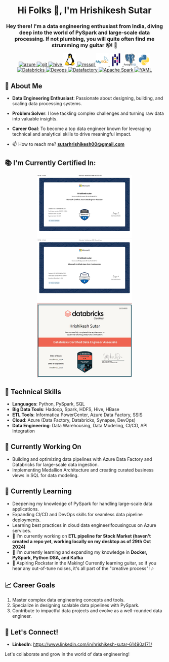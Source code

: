 <h1 align="center">Hi Folks 👋, I'm Hrishikesh Sutar</h1>
<h3 align="center">Hey there! I'm a data engineering enthusiast from India, diving deep into the world of PySpark and large-scale data processing. If not plumbing, you will quite often find me strumming my guitar 😜! 🚀</h3>

<p align="center">
<a href="https://azure.microsoft.com/en-in/" target="_blank" rel="noreferrer"> <img src="https://www.vectorlogo.zone/logos/microsoft_azure/microsoft_azure-icon.svg" alt="azure" width="40" height="40"/> </a> 
<a href="https://git-scm.com/" target="_blank" rel="noreferrer"> <img src="https://www.vectorlogo.zone/logos/git-scm/git-scm-icon.svg" alt="git" width="40" height="40"/> </a> 
<a href="https://hive.apache.org/" target="_blank" rel="noreferrer"> <img src="https://www.vectorlogo.zone/logos/apache_hive/apache_hive-icon.svg" alt="hive" width="40" height="40"/> </a> 
<a href="https://www.linux.org/" target="_blank" rel="noreferrer"> <img src="https://raw.githubusercontent.com/devicons/devicon/master/icons/linux/linux-original.svg" alt="linux" width="40" height="40"/> </a> 
<a href="https://www.microsoft.com/en-us/sql-server" target="_blank" rel="noreferrer"> <img src="https://www.svgrepo.com/show/303229/microsoft-sql-server-logo.svg" alt="mssql" width="40" height="40"/> </a> 
<a href="https://www.mysql.com/" target="_blank" rel="noreferrer"> <img src="https://raw.githubusercontent.com/devicons/devicon/master/icons/mysql/mysql-original-wordmark.svg" alt="mysql" width="40" height="40"/> </a> 
<a href="https://pandas.pydata.org/" target="_blank" rel="noreferrer"> <img src="https://raw.githubusercontent.com/devicons/devicon/2ae2a900d2f041da66e950e4d48052658d850630/icons/pandas/pandas-original.svg" alt="pandas" width="40" height="40"/> </a> 
<a href="https://www.postgresql.org" target="_blank" rel="noreferrer"> <img src="https://raw.githubusercontent.com/devicons/devicon/master/icons/postgresql/postgresql-original-wordmark.svg" alt="postgresql" width="40" height="40"/> </a> 
<a href="https://www.python.org" target="_blank" rel="noreferrer"><img src="https://raw.githubusercontent.com/devicons/devicon/master/icons/python/python-original.svg" alt="python" width="40" height="40"/> </a>
<a href="https://www.databricks.com/" target="_blank" rel="noreferrer"> <img src="https://www.vectorlogo.zone/logos/databricks/databricks-icon.svg" alt="Databricks" width="40" height="40"/> </a>
<a href="https://azure.microsoft.com/en-us/products/devops" target="_blank" rel="noreferrer"> <img src="https://github.com/benc-uk/icon-collection/blob/master/azure-docs/devops.svg" alt="Devops" width="40" height="40"/> </a>
<a href="https://azure.microsoft.com/en-us/products/data-factory" target="_blank" rel="noreferrer"> <img src="https://github.com/benc-uk/icon-collection/blob/master/azure-docs/data-factory.svg" alt="Datafactory" width="40" height="40"/> </a>
<a href="https://spark.apache.org/" target="_blank" rel="noreferrer"> <img src="https://www.vectorlogo.zone/logos/apache_spark/apache_spark-icon.svg" alt="Apache Spark" width="40" height="40"/> </a>
<a href="https://yaml.org/" target="_blank" rel="noreferrer"> <img src="https://www.vectorlogo.zone/logos/yaml/yaml-icon.svg" alt="YAML" width="40" height="40"/> </a>
</p>


## 🚀 About Me
- **Data Engineering Enthusiast**: Passionate about designing, building, and scaling data processing systems.
- **Problem Solver**: I love tackling complex challenges and turning raw data into valuable insights.
- **Career Goal**: To become a top data engineer known for leveraging technical and analytical skills to drive meaningful impact.

  
- 📫 How to reach me? **sutarhrishikesh00@gmail.com**



## 📚 I'm Currently Certified In:

<p align="center">
<a href="https://learn.microsoft.com/en-us/users/hrishikeshsutar-6886/credentials/certification/azure-data-engineer?tab=credentials-tab" target="_blank" rel="noreferrer"> <img src="https://github.com/hrishikesh-2000/Certifications/blob/main/DP203.jpg" alt="DP203" width="300"/> </a>
<a href="https://learn.microsoft.com/en-us/users/hrishikeshsutar-6886/credentials/certification/azure-data-fundamentals?tab=credentials-tab" target="_blank" rel="noreferrer"> <img src="https://github.com/hrishikesh-2000/Certifications/blob/main/DP900.jpg" alt="DP900" width="300"/> </a>
<a href="https://credentials.databricks.com/2472086a-ab38-4821-9eee-96fc5efb77bd" target="_blank" rel="noreferrer"> <img src="https://github.com/hrishikesh-2000/Certifications/blob/main/Databricks_Data_engineer_associate.png" alt="Databricks" width="300"/> </a>
</p>

## 🔧 Technical Skills
- **Languages**: Python, PySpark, SQL
- **Big Data Tools**: Hadoop, Spark, HDFS, Hive, HBase
- **ETL Tools**: Informatica PowerCenter, Azure Data Factory, SSIS
- **Cloud**: Azure (Data Factory, Databricks, Synapse, DevOps)
- **Data Engineering**: Data Warehousing, Data Modeling, CI/CD, API Integration

## 💼 Currently Working On
- Building and optimizing data pipelines with Azure Data Factory and Databricks for large-scale data ingestion.
- Implementing Medallion Architecture and creating curated business views in SQL for data modeling.


## 📘 Currently Learning
- Deepening my knowledge of PySpark for handling large-scale data applications.
- Expanding CI/CD and DevOps skills for seamless data pipeline deployments.
- Learning best practices in cloud data engineerifocusingcus on Azure services.
- 🔭 I’m currently working on **ETL pipeline for Stock Market (haven't created a repo yet, working locally on my desktop as of 29th Oct 2024)**
- 🌱 I’m currently learning and expanding my knowledge in **Docker, PySpark, Python DSA, and Kafka**
- 🎸 Aspiring Rockstar in the Making! Currently learning guitar, so if you hear any out-of-tune noises, it's all part of the "creative process"! 🎶

## 📈 Career Goals
1. Master complex data engineering concepts and tools.
2. Specialize in designing scalable data pipelines with PySpark.
3. Contribute to impactful data projects and evolve as a well-rounded data engineer.

## 🤝 Let's Connect!
- **LinkedIn**: https://www.linkedin.com/in/hrishikesh-sutar-61490a171/

Let's collaborate and grow in the world of data engineering!

